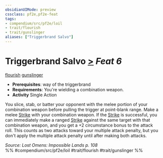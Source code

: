 ```yaml
---
obsidianUIMode: preview
cssclass: pf2e,pf2e-feat
tags:
- compendium/src/pf2e/loil
- trait/flourish
- trait/gunslinger
aliases: ["Triggerbrand Salvo"]
---
```

# Triggerbrand Salvo  [>](../../rules/core-rulebook/chapter-9-playing-the-game.md#Actions "Single Action") *Feat 6*  
[flourish](../../rules/traits/flourish.md)  [gunslinger](../../rules/traits/gunslinger-g-g.md)  

- **Prerequisites**: way of the triggerbrand
- **Requirements**: You're wielding a combination weapon.
- **Activity** Single Action

You slice, stab, or batter your opponent with the melee portion of your combination weapon before pulling the trigger at point-blank range. Make a melee [Strike](../../rules/actions/strike.md) with your combination weapon. If the [Strike](../../rules/actions/strike.md) is successful, you can immediately make a ranged [Strike](../../rules/actions/strike.md) against the same target with that combination weapon, and you get a +2 circumstance bonus to the attack roll. This counts as two attacks toward your multiple attack penalty, but you don't apply the multiple attack penalty until after making both attacks.

*Source: Lost Omens: Impossible Lands p. 108*  
%% #compendium/src/pf2e/loil #trait/flourish #trait/gunslinger %%